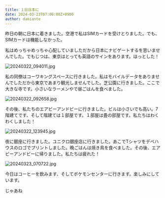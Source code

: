 ```yaml
---
title: １日日本に
date: 2024-03-23T07:06:00Z+0900
author: damiante
---
```

昨日の朝に日本に着きました。空港で私はSIMカードを受けとりました。でも、SIMカードは機能しなかった。

私はめっちゃめっちゃ心配していましただから日本にナビゲートするを思いませんでした。でもじつは、東京はとっても英語のサインをあります。ほっとした！

![20240322_094011.jpg](https://github.com/devhou-se/www-jp/assets/12438044/d7dbd6fa-ca9d-4692-b9d1-7faf77f3fa6e)


私の同僚はコーワキングスペースに行きました。私はモバイルデータをありませんでしただから東京であまり観光しませんでした。芝公園に行きました。ここで大きな寺です。小さいなラーメンやで昼ごはんを食べました。

![20240322_092658.jpg](https://github.com/devhou-se/www-jp/assets/12438044/2e6419e0-a429-446c-8a79-e0a047c2ccfd)


その後、私たちのエアビーアンドビーに行きました。ビルは小さいでも高い。7階建てです、そして階建ては１部屋です。１部屋は畳の部屋です。私たちはわくわくしました！

![20240322_123945.jpg](https://github.com/devhou-se/www-jp/assets/12438044/9e07a860-f2a0-4f91-8a35-b3a696bb27e6)



夜に銀座に行きました。ユニクロ銀座店に行きました。あこでTシャツをデベハウスのロゴでプリントしました。晩ごはんは焼き鳥を食べました。その後、エアビーアンドビーに帰りました。私たちは疲れた！

![20240323_070722.jpg](https://github.com/devhou-se/www-jp/assets/12438044/e3762b70-2b51-4505-90e7-cfee78ee6411)



今日はコーヒーを飲みます、そしてポケモンセンターに行きます。楽しみにしています。

じゃあね